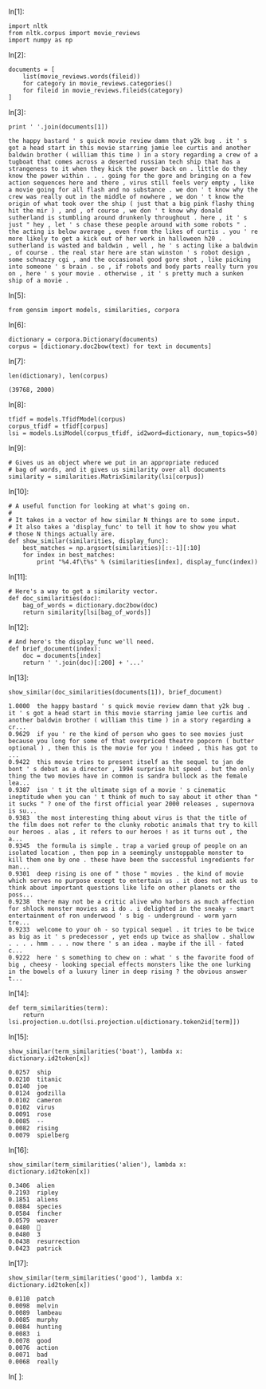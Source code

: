 
In[1]:

```
import nltk
from nltk.corpus import movie_reviews
import numpy as np
```

In[2]:

```
documents = [
    list(movie_reviews.words(fileid))
    for category in movie_reviews.categories()
    for fileid in movie_reviews.fileids(category)
]
```

In[3]:

```
print ' '.join(documents[1])
```


    the happy bastard ' s quick movie review damn that y2k bug . it ' s got a head start in this movie starring jamie lee curtis and another baldwin brother ( william this time ) in a story regarding a crew of a tugboat that comes across a deserted russian tech ship that has a strangeness to it when they kick the power back on . little do they know the power within . . . going for the gore and bringing on a few action sequences here and there , virus still feels very empty , like a movie going for all flash and no substance . we don ' t know why the crew was really out in the middle of nowhere , we don ' t know the origin of what took over the ship ( just that a big pink flashy thing hit the mir ) , and , of course , we don ' t know why donald sutherland is stumbling around drunkenly throughout . here , it ' s just " hey , let ' s chase these people around with some robots " . the acting is below average , even from the likes of curtis . you ' re more likely to get a kick out of her work in halloween h20 . sutherland is wasted and baldwin , well , he ' s acting like a baldwin , of course . the real star here are stan winston ' s robot design , some schnazzy cgi , and the occasional good gore shot , like picking into someone ' s brain . so , if robots and body parts really turn you on , here ' s your movie . otherwise , it ' s pretty much a sunken ship of a movie .


In[5]:

```
from gensim import models, similarities, corpora
```

In[6]:

```
dictionary = corpora.Dictionary(documents)
corpus = [dictionary.doc2bow(text) for text in documents]
```

In[7]:

```
len(dictionary), len(corpus)
```




    (39768, 2000)



In[8]:

```
tfidf = models.TfidfModel(corpus)
corpus_tfidf = tfidf[corpus]
lsi = models.LsiModel(corpus_tfidf, id2word=dictionary, num_topics=50)
```

In[9]:

```
# Gives us an object where we put in an appropriate reduced
# bag of words, and it gives us similarity over all documents
similarity = similarities.MatrixSimilarity(lsi[corpus])
```

In[10]:

```
# A useful function for looking at what's going on.
#
# It takes in a vector of how similar N things are to some input.
# It also takes a 'display_func' to tell it how to show you what
# those N things actually are.
def show_similar(similarities, display_func):
    best_matches = np.argsort(similarities)[::-1][:10]
    for index in best_matches:
        print "%4.4f\t%s" % (similarities[index], display_func(index))
```

In[11]:

```
# Here's a way to get a similarity vector.
def doc_similarities(doc):
    bag_of_words = dictionary.doc2bow(doc)
    return similarity[lsi[bag_of_words]]
```

In[12]:

```
# And here's the display_func we'll need.
def brief_document(index):
    doc = documents[index]
    return ' '.join(doc)[:200] + '...'
```

In[13]:

```
show_similar(doc_similarities(documents[1]), brief_document)
```


    1.0000	the happy bastard ' s quick movie review damn that y2k bug . it ' s got a head start in this movie starring jamie lee curtis and another baldwin brother ( william this time ) in a story regarding a cr...
    0.9629	if you ' re the kind of person who goes to see movies just because you long for some of that overpriced theatre popcorn ( butter optional ) , then this is the movie for you ! indeed , this has got to ...
    0.9422	this movie tries to present itself as the sequel to jan de bont ' s debut as a director , 1994 surprise hit speed . but the only thing the two movies have in common is sandra bullock as the female lea...
    0.9387	isn ' t it the ultimate sign of a movie ' s cinematic ineptitude when you can ' t think of much to say about it other than " it sucks " ? one of the first official year 2000 releases , supernova is su...
    0.9383	the most interesting thing about virus is that the title of the film does not refer to the clunky robotic animals that try to kill our heroes . alas , it refers to our heroes ! as it turns out , the a...
    0.9345	the formula is simple . trap a varied group of people on an isolated location , then pop in a seemingly unstoppable monster to kill them one by one . these have been the successful ingredients for man...
    0.9301	deep rising is one of " those " movies . the kind of movie which serves no purpose except to entertain us . it does not ask us to think about important questions like life on other planets or the poss...
    0.9238	there may not be a critic alive who harbors as much affection for shlock monster movies as i do . i delighted in the sneaky - smart entertainment of ron underwood ' s big - underground - worm yarn tre...
    0.9233	welcome to your oh - so typical sequel . it tries to be twice as big as it ' s predecessor , yet ends up twice as shallow . shallow . . . . hmm . . . now there ' s an idea . maybe if the ill - fated c...
    0.9222	here ' s something to chew on : what ' s the favorite food of big , cheesy - looking special effects monsters like the one lurking in the bowels of a luxury liner in deep rising ? the obvious answer t...


In[14]:

```
def term_similarities(term):
    return lsi.projection.u.dot(lsi.projection.u[dictionary.token2id[term]])
```

In[15]:

```
show_similar(term_similarities('boat'), lambda x: dictionary.id2token[x])
```


    0.0257	ship
    0.0210	titanic
    0.0140	joe
    0.0124	godzilla
    0.0102	cameron
    0.0102	virus
    0.0091	rose
    0.0085	--
    0.0082	rising
    0.0079	spielberg


In[16]:

```
show_similar(term_similarities('alien'), lambda x: dictionary.id2token[x])
```


    0.3406	alien
    0.2193	ripley
    0.1851	aliens
    0.0884	species
    0.0584	fincher
    0.0579	weaver
    0.0480	
    0.0480	3
    0.0438	resurrection
    0.0423	patrick


In[17]:

```
show_similar(term_similarities('good'), lambda x: dictionary.id2token[x])
```


    0.0110	patch
    0.0098	melvin
    0.0089	lambeau
    0.0085	murphy
    0.0084	hunting
    0.0083	i
    0.0078	good
    0.0076	action
    0.0071	bad
    0.0068	really


In[ ]:

```

```

